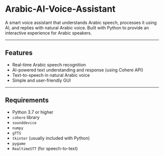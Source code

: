 # Arabic-AI-Voice-Assistant

A smart voice assistant that understands Arabic speech, processes it using AI, and replies with natural Arabic voice. Built with Python to provide an interactive experience for Arabic speakers.

---

## Features

- Real-time Arabic speech recognition
- AI-powered text understanding and response (using Cohere API)
- Text-to-speech in natural Arabic voice
- Simple and user-friendly GUI

---

## Requirements

- Python 3.7 or higher
- `cohere` library
- `sounddevice`
- `numpy`
- `gTTS`
- `tkinter` (usually included with Python)
- `pygame`
- `RealtimeSTT` (for speech-to-text)
